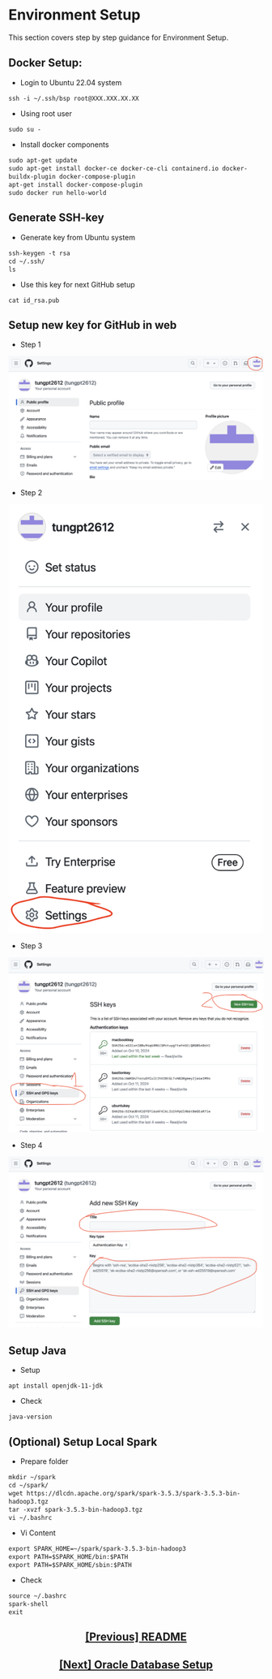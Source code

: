 # Environment Setup

This section covers step by step guidance for Environment Setup.

## Docker Setup:
- Login to Ubuntu 22.04 system
```console
ssh -i ~/.ssh/bsp root@XXX.XXX.XX.XX
```

- Using root user
```console
sudo su -
```

- Install docker components
```shell script
sudo apt-get update
sudo apt-get install docker-ce docker-ce-cli containerd.io docker-buildx-plugin docker-compose-plugin
apt-get install docker-compose-plugin
sudo docker run hello-world
```

## Generate SSH-key
- Generate key from Ubuntu system
```console
ssh-keygen -t rsa
cd ~/.ssh/
ls
```

- Use this key for next GitHub setup
```console
cat id_rsa.pub
```

## Setup new key for GitHub in web
- Step 1

<kbd>![Step 1](/env-setup/ssh1.png)<kbd>

- Step 2

<kbd>![Step 2](/env-setup/ssh2.png)<kbd>

- Step 3

<kbd>![Step 3](/env-setup/ssh3.png)<kbd>

- Step 4

<kbd>![Step 5](/env-setup/ssh4.png)<kbd>
	
## Setup Java
- Setup
```console
apt install openjdk-11-jdk
```

- Check	
```console
java-version
```	

## (Optional) Setup Local Spark
- Prepare folder
```console
mkdir ~/spark
cd ~/spark/
wget https://dlcdn.apache.org/spark/spark-3.5.3/spark-3.5.3-bin-hadoop3.tgz
tar -xvzf spark-3.5.3-bin-hadoop3.tgz 
vi ~/.bashrc 
```

- Vi Content
```console
export SPARK_HOME=~/spark/spark-3.5.3-bin-hadoop3
export PATH=$SPARK_HOME/bin:$PATH
export PATH=$SPARK_HOME/sbin:$PATH
```

- Check
```console
source ~/.bashrc 
spark-shell 
exit
```

## <p align="center">[[Previous] README](../README.md)</p> 
## <p align="center">[[Next] Oracle Database Setup](oracle-database/oracle-db.md)</p>